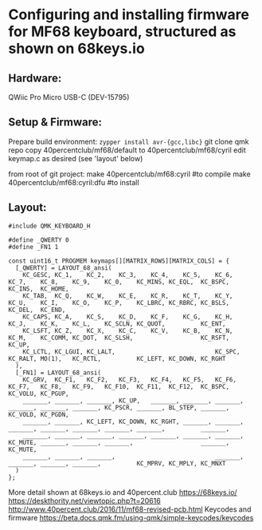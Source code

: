 # Configuring and installing firmware for MF68 keyboard, structured as shown on 68keys.io

## Hardware:
QWiic Pro Micro USB-C (DEV-15795)

## Setup & Firmware:
Prepare build environment:
`zypper install avr-{gcc,libc}`
git clone qmk repo
copy 40percentclub/mf68/default to 40percentclub/mf68/cyril
edit keymap.c as desired (see 'layout' below)

from root of git project:
make 40percentclub/mf68:cyril #to compile
make 40percentclub/mf68:cyril:dfu #to install

## Layout:
```
#include QMK_KEYBOARD_H

#define _QWERTY 0
#define _FN1 1

const uint16_t PROGMEM keymaps[][MATRIX_ROWS][MATRIX_COLS] = {
  [_QWERTY] = LAYOUT_68_ansi(
    KC_GESC, KC_1,    KC_2,    KC_3,    KC_4,    KC_5,    KC_6,    KC_7,    KC_8,    KC_9,    KC_0,    KC_MINS, KC_EQL,  KC_BSPC,          KC_INS,  KC_HOME,
    KC_TAB,  KC_Q,    KC_W,    KC_E,    KC_R,    KC_T,    KC_Y,    KC_U,    KC_I,    KC_O,    KC_P,    KC_LBRC, KC_RBRC, KC_BSLS,          KC_DEL,  KC_END,
    KC_CAPS, KC_A,    KC_S,    KC_D,    KC_F,    KC_G,    KC_H,    KC_J,    KC_K,    KC_L,    KC_SCLN, KC_QUOT,          KC_ENT,
    KC_LSFT, KC_Z,    KC_X,    KC_C,    KC_V,    KC_B,    KC_N,    KC_M,    KC_COMM, KC_DOT,  KC_SLSH,                   KC_RSFT,          KC_UP,
    KC_LCTL, KC_LGUI, KC_LALT,                            KC_SPC,                             KC_RALT, MO(1),   KC_RCTL,          KC_LEFT, KC_DOWN, KC_RGHT
  ),
  [_FN1] = LAYOUT_68_ansi(
    KC_GRV,  KC_F1,   KC_F2,   KC_F3,   KC_F4,   KC_F5,   KC_F6,   KC_F7,   KC_F8,   KC_F9,   KC_F10,  KC_F11,  KC_F12,  KC_BSPC,          KC_VOLU, KC_PGUP,
    _______, _______, _______, KC_UP,   _______, _______, _______, _______, _______, _______, KC_PSCR, _______, BL_STEP, _______,          KC_VOLD, KC_PGDN,
    _______, _______, KC_LEFT, KC_DOWN, KC_RGHT, _______, _______, _______, _______, _______, _______, _______,          _______,
    _______, _______, _______, _______, _______, _______, _______, KC_MUTE, _______, _______, _______,                   _______,          KC_MUTE,
    _______, _______, _______,                            _______,                            _______, _______, _______,          KC_MPRV, KC_MPLY, KC_MNXT
  )
};
```

More detail shown at 68keys.io and 40percent.club
https://68keys.io/
https://deskthority.net/viewtopic.php?t=20616
http://www.40percent.club/2016/11/mf68-revised-pcb.html
Keycodes and firmware
https://beta.docs.qmk.fm/using-qmk/simple-keycodes/keycodes

